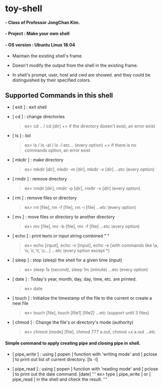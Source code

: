 # toy-shell

#### - Class of Professor JongChan Kim.

#### - Project : Make your own shell 

#### - OS version : Ubuntu Linux 18.04 

- Maintain the existing shell's frame.

- Doesn't modify the output from the shell in the existing frame.

- In shell's prompt, user, host and cwd are showed. and they could be distinguished by their specified colors.



## Supported Commands in this shell


- [ exit ] : exit shell


- [ cd ] : change directories

    >	ex> cd .. / cd [dir]
    >	+> if the directory doesn't exist, an error exist


- [ ls ] : list
    
    >	ex> ls / ls -al / ls -l   etc... (every option)
    >	+> if there is no commands option, an error exist


- [ mkdir ] : make directory

    >	ex> mkdir [dir], mkdir -m [dir], mkdir -v [dir] ...etc (every option) 


- [ rmdir ] : remove directory

    >	ex> rmdir [dir], rmdir -p [dir], rmdir -v [dir] (every option)

- [ rm ] : remove files or directory
    
    >   ex> rm [file], rm -f [file], rm -i [file] ...etc (every option)

- [ mv ] : move files or directory to another directory

    >   ex> mv [file], mv -b [file], mv -f [file] ...etc (every option)

- [ echo ] : print texts or input string combined " "

    >   ex> echo [input], echo -n [input], echo -e [with commands like \a, \v, \r, \t, \c...] ...etc (every option except *)

- [ sleep ] : stop (sleep) the shell for a given time (input)

    >   ex> sleep 1s (second), sleep 1m (minute) ...etc (every option)


- [ date ] : Today's year, month, day, day, time, etc. are printed.

    >   ex> date


- [ touch ] : Initialize the timestamp of the file to the current or create a new file

    >   ex> touch [file], touch [file1] [file2] ...etc (support until 3 files)


- [ chmod ] : Change the file's or directory's mode (authority)

    >   ex> chmod [mode] [file], chmod 777 a.out, chmod +x a.out ...etc




#### Simple command to apply creating pipe and closing pipe in shell.

- [ pipe_write ] : using [ popen ] function with 'writing mode' and [ pclose ] to print out list of current directory. [ls -l]

- [ pipe_read ] : using [ popen ] function with 'reading mode' and [ pclose ] to print out the date command. [date]
'''
       ex> type [ pipe_write ] or [ pipe_read ] in the shell and check the result.
'''
